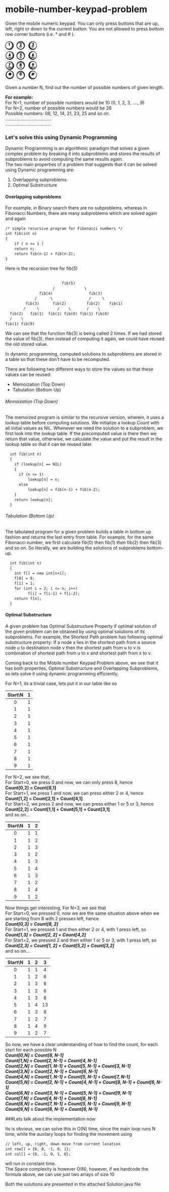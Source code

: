 # mobile-number-keypad-problem

Given the mobile numeric keypad. 
You can only press buttons that are up, left, right or down to the current button. You are not allowed to press bottom row corner buttons (i.e. * and # ).

![img](imgs/phone-5494681_640.png)

Given a number N, find out the number of possible numbers of given length.

**For example:** <br>
For N=1, number of possible numbers would be 10 (0, 1, 2, 3, …., 9)<br>
For N=2, number of possible numbers would be 26<br>
Possible numbers: 08, 12, 14, 21, 23, 25 and so on.<br>
………………………………<br>
………………………………<br>


### Let's solve this using Dynamic Programming

Dynamic Programming is an algorithmic paradigm that solves a given complex problem by breaking it into subproblems and stores the results of subproblems to avoid computing the same results again.<br>
The two main properties of a problem that suggests that it can be solved using Dynamic programming are:
1. Overlapping subproblems
2. Optimal Substructure

#### Overlapping subproblems
For example, in Binary search there are no subproblems, whereas in Fibonacci Numbers, there are many subproblems which are solved again and again

```
/* simple recursive program for Fibonacci numbers */
int fib(int n)
{
    if ( n <= 1 )
    return n;
    return fib(n-1) + fib(n-2);
}
```

Here is the recursion tree for fib(5)

```
    
                         fib(5)
                     /             \
               fib(4)                fib(3)
             /      \                /     \
         fib(3)      fib(2)         fib(2)    fib(1)
        /     \        /    \       /    \
  fib(2)   fib(1)  fib(1) fib(0) fib(1) fib(0)
  /    \
fib(1) fib(0)
```

We can see that the function fib(3) is being called 2 times. 
If we had stored the value of fib(3), then instead of computing it again, we could have reused the old stored value.

In dynamic programming, computed solutions to subproblems are stored in a table so that these don’t have to be recomputed.

There are following two different ways to store the values so that these values can be reused:
* Memoization (Top Down)
* Tabulation (Bottom Up)

###### Memoization (Top Down)
The memoized program is similar to the recursive version, wherein, it uses a lookup table before computing solutions. 
We initialize a lookup Count with all initial values as NIL. 
Whenever we need the solution to a subproblem, we first look into the lookup table. 
If the precomputed value is there then we return that value, otherwise, we calculate the value and put the result in the lookup table so that it can be reused later.

```
  int fib(int n) 
  { 
    if (lookup[n] == NIL) 
    { 
      if (n <= 1) 
          lookup[n] = n; 
      else
          lookup[n] = fib(n-1) + fib(n-2); 
    } 
    return lookup[n]; 
  } 
```

###### Tabulation (Bottom Up)
The tabulated program for a given problem builds a table in bottom up fashion and returns the last entry from table. 
For example, for the same Fibonacci number, we first calculate fib(0) then fib(1) then fib(2) then fib(3) and so on. 
So literally, we are building the solutions of subproblems bottom-up.

```
  int fib(int n) 
  { 
    int f[] = new int[n+1]; 
    f[0] = 0; 
    f[1] = 1; 
    for (int i = 2; i <= n; i++) 
          f[i] = f[i-1] + f[i-2]; 
    return f[n]; 
  } 
```

#### Optimal Substructure
A given problem has Optimal Substructure Property if optimal solution of the given problem can be obtained by using optimal solutions of its subproblems.
For example, the Shortest Path problem has following optimal substructure property:
If a node x lies in the shortest path from a source node u to destination node v then the shortest path from u to v is combination of shortest path from u to x and shortest path from x to v.


Coming back to the Mobile number Keypad Problem above, we see that it has both properties, Optimal Substructure and Overlapping Subproblems, so lets solve it using dynamic programming efficiently,


For N=1, its a trivial case, lets put it in our table like so

| Start\N |  1  |
|:-------:|:---:|
| 0       |   1 |
| 1       |   1 |
| 2       |   1 |
| 3       |   1 |
| 4       |   1 |
| 5       |   1 |
| 6       |   1 |
| 7       |   1 |
| 8       |   1 |
| 9       |   1 |

For N=2, we see that,<br>
For Start=0, we press 0 and now, we can only press 8, hence<br>
**Count[0,2] = Count[8,1]**<br>
For Start=1, we press 1 and now, we can press either 2 or 4, hence<br>
**Count[1,2] = Count[2,1] + Count[4,1]**<br>
For Start=2, we press 2 and now, we can press either 1 or 5 or 3, hence<br>
**Count[2,2] = Count[1,1] + Count[5,1] + Count[3,1]**<br>
and so on...


| Start\N |   1 |   2 |
|:-------:|:---:|:---:|
| 0       |   1 |   1 |
| 1       |   1 |   2 |
| 2       |   1 |   3 |
| 3       |   1 |   2 |
| 4       |   1 |   3 |
| 5       |   1 |   4 |
| 6       |   1 |   3 |
| 7       |   1 |   2 |
| 8       |   1 |   4 |
| 9       |   1 |   2 |


Now things get interesting, For N=3, we see that<br>
For Start=0, we pressed 0, now we are the same situation above when we are starting from 8 with 2 presses left, hence<br>
***Count[0,3] = Count[8, 2]*** <br>
For Start=1, we pressed 1 and then either 2 or 4, with 1 press left, so <br>
***Count[1,3] = Count[2, 2] + Count[4,2]*** <br>
For Start=2, we pressed 2 and then either 1 or 5 or 3, with 1 press left, so <br>
***Count[2,3] = Count[1, 2] + Count[5,2] + Count[3,2]*** <br>
and so on...

| Start\N |   1 |   2 |   3  |
|:-------:|:---:|:---:|:----:|
| 0       |   1 |   1 |   4  |
| 1       |   1 |   2 |   6  |
| 2       |   1 |   3 |   8  |
| 3       |   1 |   2 |   6  |
| 4       |   1 |   3 |   8  |
| 5       |   1 |   4 |   13 |
| 6       |   1 |   3 |   8  |
| 7       |   1 |   2 |   7  |
| 8       |   1 |   4 |   9  |
| 9       |   1 |   2 |   7  |

So now, we have a clear understanding of how to find the count, for each start for each possible N<br>
***Count[0,N] = Count[8, N-1]***<br>
***Count[1,N] = Count[2, N-1] + Count[4, N-1]***<br>
***Count[2,N] = Count[1, N-1] + Count[5, N-1] + Count[3, N-1]***<br>
***Count[3,N] = Count[2, N-1] + Count[6, N-1]***<br>
***Count[4,N] = Count[1, N-1] + Count[5, N-1] + Count[7, N-1]***<br>
***Count[5,N] = Count[2, N-1] + Count[4, N-1] + Count[8, N-1] + Count[6, N-1]***<br>
***Count[6,N] = Count[3, N-1] + Count[5, N-1] + Count[9, N-1]***<br>
***Count[7,N] = Count[4, N-1] + Count[8, N-1]***<br>
***Count[8,N] = Count[7, N-1] + Count[5, N-1] + Count[9, N-1]***<br>
***Count[9,N] = Count[8, N-1] + Count[6, N-1]***<br>


###Lets talk about the implementation now

Its is obvious, we can solve this in O(N) time, since the main loop runs N time, while the auxilary loops for finding the movement using
```
// left, up, right, down move from current location
int row[] = {0, 0, -1, 0, 1};
int col[] = {0, -1, 0, 1, 0}; 
```  
will run in constant time.<br>
The Space complexity is however O(N), however, if we hardcode the formula above, we can use just two arrays of size 10

Both the solutions are presented in the attached Solution.java file
